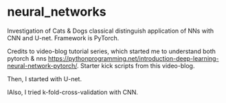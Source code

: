 # neural_networks
Investigation of Cats &amp; Dogs classical distinguish application of NNs with CNN and U-net. Framework is PyTorch. 

Credits to video-blog tutorial series, which started me to understand both pytorch & nns https://pythonprogramming.net/introduction-deep-learning-neural-network-pytorch/. Starter kick scripts from this video-blog.

Then, I started with U-net.

IAlso, I tried k-fold-cross-validation with CNN. 

